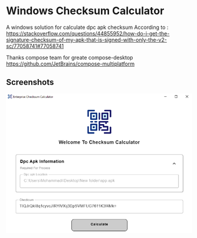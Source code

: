 
# Windows Checksum Calculator

A windows solution for calculate dpc apk checksum According to :
https://stackoverflow.com/questions/44855952/how-do-i-get-the-signature-checksum-of-my-apk-that-is-signed-with-only-the-v2-sc/77058741#77058741

Thanks compose team for greate compose-desktop
https://github.com/JetBrains/compose-multiplatform





## Screenshots

![App Screenshot](https://github.com/Mohsenabn78/enterprise-checksum-calculator/blob/main/resource/screen.png)

